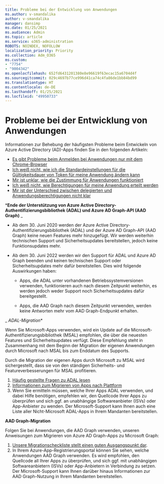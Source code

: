 ```yaml
---
title: Probleme bei der Entwicklung von Anwendungen
ms.author: v-smandalika
author: v-smandalika
manager: dansimp
ms.date: 01/25/2021
ms.audience: Admin
ms.topic: article
ms.service: o365-administration
ROBOTS: NOINDEX, NOFOLLOW
localization_priority: Priority
ms.collection: Adm_O365
ms.custom:
- "7754"
- "9004342"
ms.openlocfilehash: 652fd6431201380e8e96619f63ecac15a6704d4f
ms.sourcegitcommit: 029c4697b77ce996d41ca74c4fa86de1bb84bd99
ms.translationtype: HT
ms.contentlocale: de-DE
ms.lasthandoff: 01/25/2021
ms.locfileid: "49950733"
---
```

# <a name="issues-developing-applications"></a>Probleme bei der Entwicklung von Anwendungen

Informationen zur Behebung der häufigsten Probleme beim Entwickeln von Azure Active Directory (AD)-Apps finden Sie in den folgenden Artikeln:

- [Es gibt Probleme beim Anmelden bei Anwendungen nur mit dem Chrome-Browser](https://docs.microsoft.com/office365/troubleshoot/miscellaneous/chrome-behavior-affects-applications) 
- [Ich weiß nicht, wie ich die Standardeinstellungen für die Gültigkeitsdauer von Token für meine Anwendung ändern kann](https://docs.microsoft.com/azure/active-directory/develop/registration-config-change-token-lifetime-how-to) 
- [Mir ist unklar, wie die Zustimmung für Anwendungen funktioniert](https://docs.microsoft.com/azure/active-directory/application-dev-consent-framework) 
- [Ich weiß nicht, wie Berechtigungen für meine Anwendung erteilt werden](https://docs.microsoft.com/azure/active-directory/manage-apps/configure-user-consent) 
- [Mir ist der Unterschied zwischen delegierten und Anwendungsberechtigungen nicht klar](https://docs.microsoft.com/azure/active-directory/develop/delegated-and-app-perms)

***Ende der Unterstützung von Azure Active Directory-Authentifizierungsbibliothek (ADAL) und Azure AD Graph-API (AAD Graph)** _

- Ab dem 30. Juni 2020 werden der Azure Active Directory-Authentifizierungsbibliothek (ADAL) und der Azure AD Graph-API (AAD Graph) keine neuen Features mehr hinzugefügt. Wir werden weiterhin technischen Support und Sicherheitsupdates bereitstellen, jedoch keine Funktionsupdates mehr.

- Ab dem 30. Juni 2022 werden wir den Support für ADAL und Azure AD Graph beenden und keinen technischen Support oder Sicherheitsupdates mehr dafür bereitstellen. Dies wird folgende Auswirkungen haben:

    - Apps, die ADAL unter vorhandenen Betriebssystemversionen verwenden, funktionieren auch nach diesem Zeitpunkt weiterhin, es werden jedoch weder Support noch Sicherheitsupdates dafür bereitgestellt.

    - Apps, die AAD Graph nach diesem Zeitpunkt verwenden, werden keine Antworten mehr vom AAD Graph-Endpunkt erhalten.

_ *ADAL-Migration**

Wenn Sie Microsoft-Apps verwenden, wird ein Update auf die Microsoft-Authentifizierungsbibliothek (MSAL) empfohlen, die über die neuesten Features und Sicherheitsupdates verfügt. Diese Empfehlung steht in Zusammenhang mit dem Beginn der Migration der eigenen Anwendungen durch Microsoft nach MSAL bis zum Enddatum des Supports. 

Durch die Migration der eigenen Apps durch Microsoft zu MSAL wird sichergestellt, dass sie von den ständigen Sicherheits- und Featureverbesserungen für MSAL profitieren.

1. [Häufig gestellte Fragen zu ADAL lesen](https://docs.microsoft.com/azure/active-directory/develop/msal-migration#frequently-asked-questions-faq) 
2. [Informationen zum Migrieren von Apps nach Plattform](https://docs.microsoft.com/azure/active-directory/develop/msal-migration#frequently-asked-questions-faq) 
3. Wenn Sie ermitteln müssen, welche Ihrer Apps ADAL verwenden, und dabei Hilfe benötigen, empfehlen wir, den Quellcode Ihrer Apps zu überprüfen und sich ggf. an unabhängige Softwareanbieter (ISVs) oder App-Anbieter zu wenden. Der Microsoft-Support kann Ihnen auch eine Liste aller Nicht-Microsoft ADAL-Apps in Ihrem Mandanten bereitstellen.

**AAD Graph-Migration**

Folgen Sie bei Anwendungen, die AAD Graph verwenden, unseren Anweisungen zum Migrieren von Azure AD Graph-Apps zu Microsoft Graph:

1. [Unsere Migrationscheckliste stellt einen guten Ausgangspunkt dar](https://docs.microsoft.com/graph/migrate-azure-ad-graph-planning-checklist). 
2. In Ihrem Azure-App-Registrierungsportal können Sie sehen, welche Anwendungen AAD Graph verwenden. Es wird empfohlen, den Quellcode all Ihrer Apps zu überprüfen, und sich ggf. mit unabhängigen Softwareanbietern (ISVs) oder App-Anbietern in Verbindung zu setzen. Der Microsoft-Support kann Ihnen darüber hinaus Informationen zur AAD Graph-Nutzung in Ihrem Mandanten bereitstellen.







